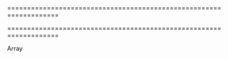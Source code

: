 ===================================================================
<!--hidden--><!--/hidden-->
===================================================================

<!--shortDescription-->

<!--/shortDescription-->

<!--returnType-->Array<Node><!--/returnType-->
<!--returnDescription-->

<!--/returnDescription-->

<!--fullDescription-->

<!--/fullDescription-->